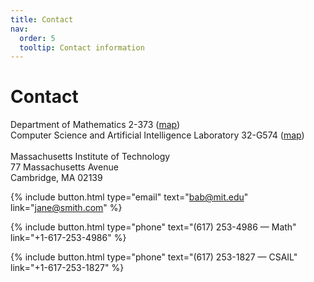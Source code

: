 ```yaml
---
title: Contact
nav:
  order: 5
  tooltip: Contact information
---
```


# Contact

Department of Mathematics 2-373 ([map](https://web.mit.edu/afs/athena.mit.edu/org/o/ofms-space/www/mapdocs/w2.html))<br>
Computer Science and Artificial Intelligence Laboratory 32-G574 ([map](http://whereis.mit.edu/map-jpg?zoom=level4&centerx=709690&centery=495520&oldzoom=level5&map.x=382&map.y=109))<br>
<br>
Massachusetts Institute of Technology<br>
77 Massachusetts Avenue<br>
Cambridge, MA 02139<br>

{%
  include button.html
  type="email"
  text="bab@mit.edu"
  link="jane@smith.com"
%}

{%
  include button.html
  type="phone"
  text="(617) 253-4986 — Math"
  link="+1-617-253-4986"
%}

{%
  include button.html
  type="phone"
  text="(617) 253-1827 — CSAIL"
  link="+1-617-253-1827"
%}


